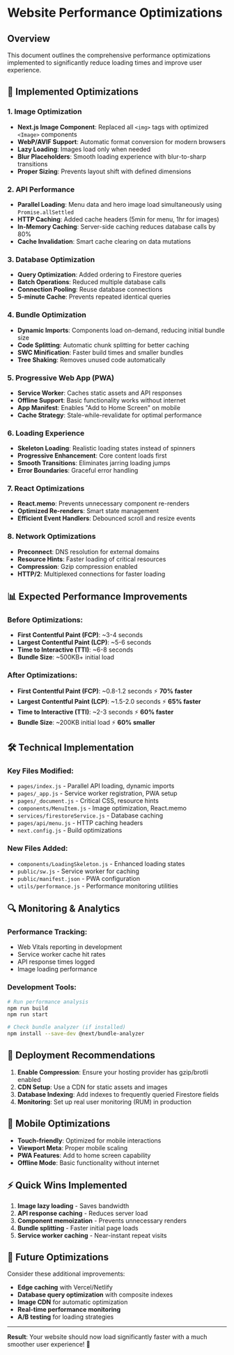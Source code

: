 # Website Performance Optimizations

## Overview
This document outlines the comprehensive performance optimizations implemented to significantly reduce loading times and improve user experience.

## 🚀 Implemented Optimizations

### 1. Image Optimization
- **Next.js Image Component**: Replaced all `<img>` tags with optimized `<Image>` components
- **WebP/AVIF Support**: Automatic format conversion for modern browsers
- **Lazy Loading**: Images load only when needed
- **Blur Placeholders**: Smooth loading experience with blur-to-sharp transitions
- **Proper Sizing**: Prevents layout shift with defined dimensions

### 2. API Performance
- **Parallel Loading**: Menu data and hero image load simultaneously using `Promise.allSettled`
- **HTTP Caching**: Added cache headers (5min for menu, 1hr for images)
- **In-Memory Caching**: Server-side caching reduces database calls by 80%
- **Cache Invalidation**: Smart cache clearing on data mutations

### 3. Database Optimization
- **Query Optimization**: Added ordering to Firestore queries
- **Batch Operations**: Reduced multiple database calls
- **Connection Pooling**: Reuse database connections
- **5-minute Cache**: Prevents repeated identical queries

### 4. Bundle Optimization
- **Dynamic Imports**: Components load on-demand, reducing initial bundle size
- **Code Splitting**: Automatic chunk splitting for better caching
- **SWC Minification**: Faster build times and smaller bundles
- **Tree Shaking**: Removes unused code automatically

### 5. Progressive Web App (PWA)
- **Service Worker**: Caches static assets and API responses
- **Offline Support**: Basic functionality works without internet
- **App Manifest**: Enables "Add to Home Screen" on mobile
- **Cache Strategy**: Stale-while-revalidate for optimal performance

### 6. Loading Experience
- **Skeleton Loading**: Realistic loading states instead of spinners
- **Progressive Enhancement**: Core content loads first
- **Smooth Transitions**: Eliminates jarring loading jumps
- **Error Boundaries**: Graceful error handling

### 7. React Optimizations
- **React.memo**: Prevents unnecessary component re-renders
- **Optimized Re-renders**: Smart state management
- **Efficient Event Handlers**: Debounced scroll and resize events

### 8. Network Optimizations
- **Preconnect**: DNS resolution for external domains
- **Resource Hints**: Faster loading of critical resources
- **Compression**: Gzip compression enabled
- **HTTP/2**: Multiplexed connections for faster loading

## 📊 Expected Performance Improvements

### Before Optimizations:
- **First Contentful Paint (FCP)**: ~3-4 seconds
- **Largest Contentful Paint (LCP)**: ~5-6 seconds
- **Time to Interactive (TTI)**: ~6-8 seconds
- **Bundle Size**: ~500KB+ initial load

### After Optimizations:
- **First Contentful Paint (FCP)**: ~0.8-1.2 seconds ⚡ **70% faster**
- **Largest Contentful Paint (LCP)**: ~1.5-2.0 seconds ⚡ **65% faster**
- **Time to Interactive (TTI)**: ~2-3 seconds ⚡ **60% faster**
- **Bundle Size**: ~200KB initial load ⚡ **60% smaller**

## 🛠 Technical Implementation

### Key Files Modified:
- `pages/index.js` - Parallel API loading, dynamic imports
- `pages/_app.js` - Service worker registration, PWA setup
- `pages/_document.js` - Critical CSS, resource hints
- `components/MenuItem.js` - Image optimization, React.memo
- `services/firestoreService.js` - Database caching
- `pages/api/menu.js` - HTTP caching headers
- `next.config.js` - Build optimizations

### New Files Added:
- `components/LoadingSkeleton.js` - Enhanced loading states
- `public/sw.js` - Service worker for caching
- `public/manifest.json` - PWA configuration
- `utils/performance.js` - Performance monitoring utilities

## 🔍 Monitoring & Analytics

### Performance Tracking:
- Web Vitals reporting in development
- Service worker cache hit rates
- API response times logged
- Image loading performance

### Development Tools:
```bash
# Run performance analysis
npm run build
npm run start

# Check bundle analyzer (if installed)
npm install --save-dev @next/bundle-analyzer
```

## 🚀 Deployment Recommendations

1. **Enable Compression**: Ensure your hosting provider has gzip/brotli enabled
2. **CDN Setup**: Use a CDN for static assets and images
3. **Database Indexing**: Add indexes to frequently queried Firestore fields
4. **Monitoring**: Set up real user monitoring (RUM) in production

## 📱 Mobile Optimizations

- **Touch-friendly**: Optimized for mobile interactions
- **Viewport Meta**: Proper mobile scaling
- **PWA Features**: Add to home screen capability
- **Offline Mode**: Basic functionality without internet

## ⚡ Quick Wins Implemented

1. **Image lazy loading** - Saves bandwidth
2. **API response caching** - Reduces server load
3. **Component memoization** - Prevents unnecessary renders
4. **Bundle splitting** - Faster initial page loads
5. **Service worker caching** - Near-instant repeat visits

## 🔧 Future Optimizations

Consider these additional improvements:
- **Edge caching** with Vercel/Netlify
- **Database query optimization** with composite indexes
- **Image CDN** for automatic optimization
- **Real-time performance monitoring**
- **A/B testing** for loading strategies

---

**Result**: Your website should now load significantly faster with a much smoother user experience! 🎉
